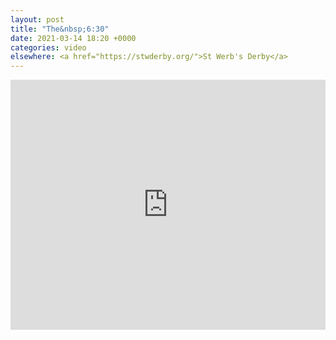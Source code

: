 ```yaml
---
layout: post
title: "The&nbsp;6:30"
date: 2021-03-14 18:20 +0000
categories: video
elsewhere: <a href="https://stwderby.org/">St Werb's Derby</a>
---
```


<iframe width="100%" height="400em" src="https://www.youtube.com/embed/cuHebTaW8Jk" frameborder="0" allow="accelerometer; autoplay; clipboard-write; encrypted-media; gyroscope; picture-in-picture" allowfullscreen></iframe>
